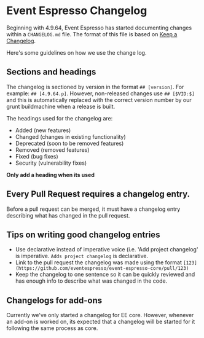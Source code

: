# Event Espresso Changelog

Beginning with 4.9.64, Event Espresso has started documenting changes within a `CHANGELOG.md` file.  The format of this file is based on [Keep a Changelog](http://keepachangelog.com/en/1.0.0/).

Here's some guidelines on how we use the change log.

## Sections and headings

The changelog is sectioned by version in the format `## [version]`. For example: `## [4.9.64.p]`.  However, non-released changes use `## [$VID:$]` and this is automatically replaced with the correct version number by our grunt buildmachine when a release is built.

The headings used for the changelog are:

- Added (new features)
- Changed (changes in existing functionality)
- Deprecated (soon to be removed features)
- Removed (removed features)
- Fixed (bug fixes)
- Security (vulnerability fixes)

**Only add a heading when its used**

## Every Pull Request requires a changelog entry.

Before a pull request can be merged, it must have a changelog entry describing what has changed in the pull request.

## Tips on writing good changelog entries

- Use declarative instead of imperative voice (i.e. 'Add project changelog' is imperative.  `Adds project changelog` is declarative.
- Link to the pull request the changelog was made using the format `[123](https://github.com/eventespresso/event-espresso-core/pull/123)`
- Keep the changelog to one sentence so it can be quickly reviewed and has enough info to describe what was changed in the code.

## Changelogs for add-ons

Currently we've only started a changelog for EE core.  However, whenever an add-on is worked on, its expected that a changelog will be started for it following the same process as core.


